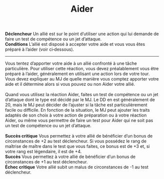 ﻿---
# ATTENTION : Ne modifiez pas ce fichier
# Ce fichier est généré automatiquement par un script d'après les données du module Foundry VTT officiel et de sa traduction
title: Aider
titleEn: Aid
id: HCl3pzVefiv9ZKQW
group: actions
---
<p><span id="ctl00_MainContent_DetailedOutput"><strong>Déclencheur</strong> Un allié est sur le point d’utiliser une action qui lui demande de faire un test de compétence ou un jet d’attaque.<br><strong>Conditions</strong> L’allié est disposé à accepter votre aide et vous vous êtes préparé à l’aider (voir ci‑dessous).</span></p><hr><p>Vous tentez d’apporter votre aide à un allié confronté à une tâche particulière. Pour utiliser cette réaction, vous devez préalablement vous être préparé à l’aider, généralement en utilisant une action lors de votre tour. Vous devez expliquer au MJ de quelle manière vous comptez apporter votre aide et il détermine alors si vous pouvez ou non Aider votre allié.<br><br>Quand vous utilisez la réaction Aider, faites un test de compétence ou un jet d’attaque dont le type est décidé par le MJ. Le DD en est généralement de 20, mais le MJ peut décider de l’ajuster si la tâche est particulièrement facile ou difficile. En fonction de la situation, le MJ peut ajouter les traits adaptés de son choix à votre action de préparation ou à votre réaction Aider, ou même vous permettre de faire un test pour Aider qui ne soit pas un test de compétence ou un jet d’attaque.<br><br><strong>Succès critique</strong> Vous permettez à votre allié de bénéficier d’un bonus de circonstances de +2 au test déclencheur. Si vous possédez le rang de maîtrise de maître dans le test que vous faites, ce bonus est de +3 et, si votre rang est légendaire, il est de +4.<br><strong>Succès</strong> Vous permettez à votre allié de bénéficier d’un bonus de circonstances de +1 au test déclencheur.<br><strong>Échec critique</strong> Votre allié subit un malus de circonstances de -1 au test déclencheur.&nbsp;</p>

